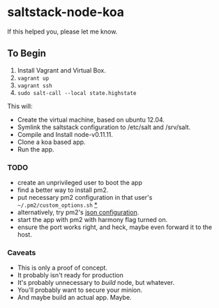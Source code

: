 saltstack-node-koa
==================

If this helped you, please let me know.

## To Begin

1. Install Vagrant and Virtual Box.
2. `vagrant up`
3. `vagrant ssh`
4. `sudo salt-call --local state.highstate`

This will:

* Create the virtual machine, based on ubuntu 12.04.
* Symlink the saltstack configuration to /etc/salt and /srv/salt.
* Compile and Install node-v0.11.11.
* Clone a koa based app.
* Run the app.

### TODO

* create an unprivileged user to boot the app
* find a better way to install pm2.
* put necessary pm2 configuration in that user's `~/.pm2/custom_options.sh` [*](https://github.com/Unitech/pm2#configuration--customization)
* alternatively, try pm2's [json configuration](https://github.com/Unitech/pm2#multi-process-json-declaration).
* start the app with pm2 with harmony flag turned on.
* ensure the port works right, and heck, maybe even forward it to the host.

### Caveats

* This is only a proof of concept.
* It probably isn't ready for production
* It's probably unnecessary to *build* node, but whatever.
* You'll probably want to secure your minion.
* And maybe build an actual app. Maybe.
